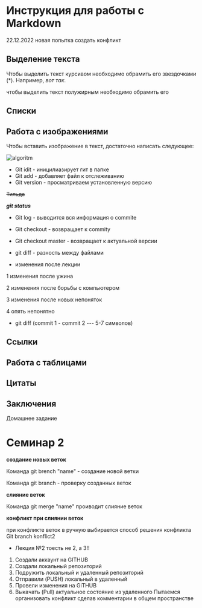   # Инструкция для работы с Markdown
  22.12.2022
 новая попытка создать конфликт
  ## Выделение текста

  Чтобы выделить текст курсивом 
  необходимо обрамить его звездочками
  (*). Например, *вот так*.

  чтобы выделить текст полужирным
 необходимо обрамить его 

  ## Списки

 ## Работа с изображениями

 Чтобы вставить изображение в текст, 
 достаточно написать следующее:

![algoritm](18.png)

 * Git idit - иницилиазирует гит в папке
* Git add - добавляет файл к отслеживанию
* Git version - просматриваем установленную версию
 
~~Тильда~~

***git status***
 
* Git log - выводится вся информация о commite
* Git checkout - возвращает к commity
* Git checkout master - возвращает к актуальной версии
* git diff - разность между файлами
 
* изменения после лекции

 1 изменения после ужина
 
 2 изменения после борьбы с компьютером
 
3 изменения после новых непоняток 

4 опять непонятно

* git diff (commit 1 - commit 2 --- 5-7 символов)

 ## Ссылки

 ## Работа с таблицами

 ## Цитаты

 ## Заключения


 Домашнее задание


   # Семинар 2 #

__создание новых веток__

Команда git brench "name" - создание новой ветки

Команда git branch - проверку созданных веток

__слияние веток__

Команда git merge "name" проиводит слияние веток


__конфликт при слиянии веток__

при конфликте веток в ручную выбирается способ решения конфликта
Git branch konflict2

 * Лекция №2
тоесть не 2, а 3!!

1. Cоздали аккаунт на GITHUB
2. Создали локальный репозиторий
3. Подружить локальный и удаленный репозиторий
4. Отправили (PUSH) локальный в удаленный
5. Провели изменения на GiTHUB
6. Выкачать (Pull) актуальное состояние из удаленного
  Пытаемся организовать
  конфликт сделав комментарии в общем пространстве